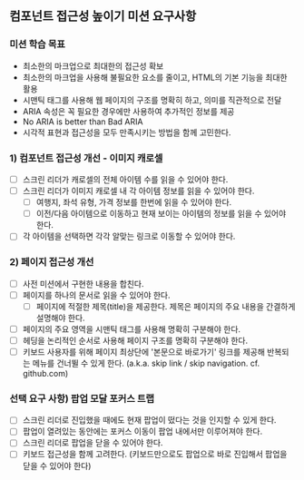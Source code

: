 ## 컴포넌트 접근성 높이기 미션 요구사항

### 미션 학습 목표

- 최소한의 마크업으로 최대한의 접근성 확보
- 최소한의 마크업을 사용해 불필요한 요소를 줄이고, HTML의 기본 기능을 최대한 활용
- 시맨틱 태그를 사용해 웹 페이지의 구조를 명확히 하고, 의미를 직관적으로 전달
- ARIA 속성은 꼭 필요한 경우에만 사용하여 추가적인 정보를 제공
- No ARIA is better than Bad ARIA
- 시각적 표현과 접근성을 모두 만족시키는 방법을 함께 고민한다.

### 1) 컴포넌트 접근성 개선 - 이미지 캐로셀

- [ ] 스크린 리더가 캐로셀의 전체 아이템 수를 읽을 수 있어야 한다.
- [ ] 스크린 리더가 이미지 캐로셀 내 각 아이템 정보를 읽을 수 있어야 한다.
  - [ ] 여행지, 좌석 유형, 가격 정보를 한번에 읽을 수 있어야 한다.
  - [ ] 이전/다음 아이템으로 이동하고 현재 보이는 아이템의 정보를 읽을 수 있어야 한다.
- [ ] 각 아이템을 선택하면 각각 알맞는 링크로 이동할 수 있어야 한다.

### 2) 페이지 접근성 개선

- [ ] 사전 미션에서 구현한 내용을 합친다.
- [ ] 페이지를 하나의 문서로 읽을 수 있어야 한다.
  - [ ] 페이지에 적절한 제목(title)을 제공한다. 제목은 페이지의 주요 내용을 간결하게 설명해야 한다.
- [ ] 페이지의 주요 영역을 시맨틱 태그를 사용해 명확히 구분해야 한다.
- [ ] 헤딩을 논리적인 순서로 사용해 페이지 구조를 명확히 구분해야 한다.
- [ ] 키보드 사용자를 위해 페이지 최상단에 '본문으로 바로가기' 링크를 제공해 반복되는 메뉴를 건너뛸 수 있게 한다. (a.k.a. skip link / skip navigation. cf. github.com)

### 선택 요구 사항) 팝업 모달 포커스 트랩

- [ ] 스크린 리더로 진입했을 때에도 현재 팝업이 떴다는 것을 인지할 수 있게 한다.
- [ ] 팝업이 열려있는 동안에는 포커스 이동이 팝업 내에서만 이루어져야 한다.
- [ ] 스크린 리더로 팝업을 닫을 수 있어야 한다.
- [ ] 키보드 접근성을 함께 고려한다. (키보드만으로도 팝업으로 바로 진입해서 팝업을 닫을 수 있어야 한다)
